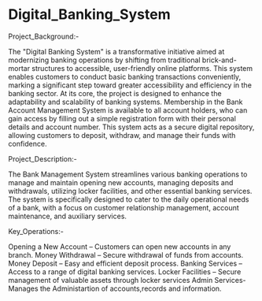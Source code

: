 # Digital_Banking_System

Project_Background:-

The "Digital Banking System" is a transformative initiative aimed at modernizing banking operations by shifting from traditional brick-and-mortar structures to accessible, user-friendly online platforms. This system enables customers to conduct basic banking transactions conveniently, marking a significant step toward greater accessibility and efficiency in the banking sector.
At its core, the project is designed to enhance the adaptability and scalability of banking systems. Membership in the Bank Account Management System is available to all account holders, who can gain access by filling out a simple registration form with their personal details and account number. This system acts as a secure digital repository, allowing customers to deposit, withdraw, and manage their funds with confidence.

Project_Description:-

The Bank Management System streamlines various banking operations to manage and maintain opening new accounts, managing deposits and withdrawals, utilizing locker facilities, and other essential banking services. The system is specifically designed to cater to the daily operational needs of a bank, with a focus on customer relationship management, account maintenance, and auxiliary services.

Key_Operations:-

Opening a New Account – Customers can open new accounts in any branch.
Money Withdrawal – Secure withdrawal of funds from accounts.
Money Deposit – Easy and efficient deposit process.
Banking Services – Access to a range of digital banking services.
Locker Facilities – Secure management of valuable assets through locker services
Admin Services-Manages the Administartion of accounts,records and information.
